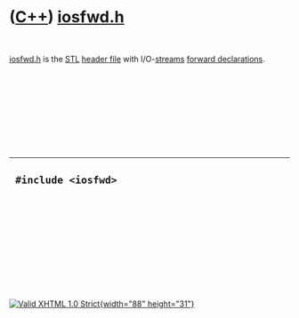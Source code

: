 



 

 

 

 

 

([C++](Cpp.htm)) [iosfwd.h](CppIosfwdH.htm)
===========================================

 

[iosfwd.h](CppIosfwdH.htm) is the [STL](CppStl.htm) [header
file](CppHeaderFile.htm) with I/O-[streams](CppStream.htm) [forward
declarations](CppForwardDeclaration.htm).

 

 

 

 

 

  ----------------------
  ` #include <iosfwd>`
  ----------------------

 

 

 

 

 





 

[![Valid XHTML 1.0 Strict](valid-xhtml10.png){width="88"
height="31"}](http://validator.w3.org/check?uri=referer)
